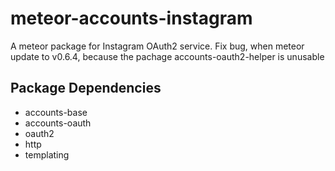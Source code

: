 meteor-accounts-instagram
=========================

A meteor package for Instagram OAuth2 service.
Fix bug, when meteor update to v0.6.4, because the pachage accounts-oauth2-helper is unusable

Package Dependencies
--------------------

* accounts-base
* accounts-oauth
* oauth2
* http
* templating
